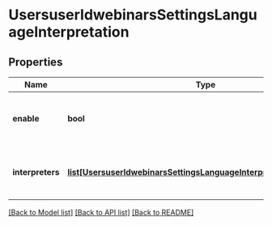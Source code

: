 # UsersuserIdwebinarsSettingsLanguageInterpretation

## Properties
Name | Type | Description | Notes
------------ | ------------- | ------------- | -------------
**enable** | **bool** | Enable [language interpretation](https://support.zoom.us/hc/en-us/articles/360034919791-Language-interpretation-in-meetings-and-webinars) for the webinar. | [optional] 
**interpreters** | [**list[UsersuserIdwebinarsSettingsLanguageInterpretationInterpreters]**](UsersuserIdwebinarsSettingsLanguageInterpretationInterpreters.md) | Information about the webinar&#x27;s language interpreters. | [optional] 

[[Back to Model list]](../README.md#documentation-for-models) [[Back to API list]](../README.md#documentation-for-api-endpoints) [[Back to README]](../README.md)

